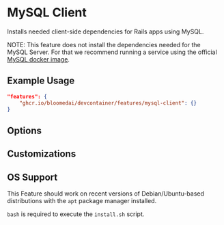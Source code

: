 # MySQL Client

Installs needed client-side dependencies for Rails apps using MySQL.

NOTE: This feature does not install the dependencies needed for the MySQL Server. For that we recommend running a
service using the official [MySQL docker image](https://hub.docker.com/_/mysql).

## Example Usage

```json
"features": {
    "ghcr.io/bloomedai/devcontainer/features/mysql-client": {}
}
```

## Options

## Customizations

## OS Support

This Feature should work on recent versions of Debian/Ubuntu-based distributions with the `apt` package manager installed.

`bash` is required to execute the `install.sh` script.